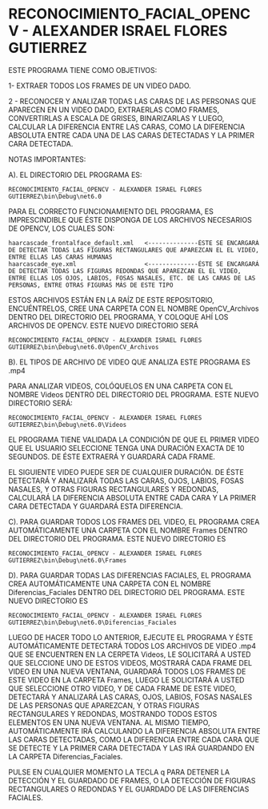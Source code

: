 # RECONOCIMIENTO_FACIAL_OPENCV - ALEXANDER ISRAEL FLORES GUTIERREZ

ESTE PROGRAMA TIENE COMO OBJETIVOS:

1- EXTRAER TODOS LOS FRAMES DE UN VIDEO DADO.

2 - RECONOCER Y ANALIZAR TODAS LAS CARAS DE LAS PERSONAS QUE APARECEN EN UN VIDEO DADO, EXTRAERLAS COMO FRAMES, CONVERTIRLAS A ESCALA DE GRISES, BINARIZARLAS Y LUEGO, CALCULAR LA DIFERENCIA ENTRE LAS CARAS,
    COMO LA DIFERENCIA ABSOLUTA ENTRE CADA UNA DE LAS CARAS DETECTADAS Y LA PRIMER CARA DETECTADA.

NOTAS IMPORTANTES:

A).   EL DIRECTORIO DEL PROGRAMA ES:
  
    RECONOCIMIENTO_FACIAL_OPENCV - ALEXANDER ISRAEL FLORES GUTIERREZ\bin\Debug\net6.0

  PARA EL CORRECTO FUNCIONAMIENTO DEL PROGRAMA, ES IMPRESCINDIBLE QUE ÉSTE DISPONGA DE LOS ARCHIVOS NECESARIOS DE OPENCV, LOS CUALES SON:

    haarcascade_frontalface_default.xml   <--------------ÉSTE SE ENCARGARÁ DE DETECTAR TODAS LAS FIGURAS RECTANGULARES QUE APAREZCAN EL EL VIDEO, ENTRE ELLAS LAS CARAS HUMANAS
    haarcascade_eye.xml                   <--------------ÉSTE SE ENCARGARÁ DE DETECTAR TODAS LAS FIGURAS REDONDAS QUE APAREZCAN EL EL VIDEO, ENTRE ELLAS LOS OJOS, LABIOS, FOSAS NASALES, ETC. DE LAS CARAS DE LAS PERSONAS, ENTRE OTRAS FIGURAS MÁS DE ESTE TIPO

  ESTOS ARCHIVOS ESTÁN EN LA RAÍZ DE ESTE REPOSITORIO, ENCUÉNTRELOS, CREE UNA CARPETA CON EL NOMBRE OpenCV_Archivos DENTRO DEL DIRECTORIO DEL PROGRAMA, Y COLOQUE AHÍ LOS ARCHIVOS DE OPENCV. ESTE NUEVO DIRECTORIO SERÁ

    RECONOCIMIENTO_FACIAL_OPENCV - ALEXANDER ISRAEL FLORES GUTIERREZ\bin\Debug\net6.0\OpenCV_Archivos

B). EL TIPOS DE ARCHIVO DE VIDEO QUE ANALIZA ESTE PROGRAMA ES .mp4 

   PARA ANALIZAR VIDEOS, COLÓQUELOS EN UNA CARPETA CON EL NOMBRE Videos DENTRO DEL DIRECTORIO DEL PROGRAMA. ESTE NUEVO DIRECTORIO SERÁ:
  
    RECONOCIMIENTO_FACIAL_OPENCV - ALEXANDER ISRAEL FLORES GUTIERREZ\bin\Debug\net6.0\Videos

  EL PROGRAMA TIENE VALIDADA LA CONDICIÓN DE QUE EL PRIMER VIDEO QUE EL USUARIO SELECCIONE TENGA UNA DURACIÓN EXACTA DE 10 SEGUNDOS. DE ÉSTE EXTRAERÁ Y GUARDARÁ CADA FRAME.
  
  EL SIGUIENTE VIDEO PUEDE SER DE CUALQUIER DURACIÓN. DE ÉSTE DETECTARÁ Y ANALIZARÁ TODAS LAS CARAS, OJOS, LABIOS, FOSAS NASALES, Y OTRAS FIGURAS RECTANGULARES Y REDONDAS, CALCULARÁ LA DIFERENCIA ABSOLUTA ENTRE CADA CARA Y LA PRIMER CARA DETECTADA Y GUARDARÁ
  ESTA DIFERENCIA.

C). PARA GUARDAR TODOS LOS FRAMES DEL VIDEO, EL PROGRAMA CREA AUTOMÁTICAMENTE UNA CARPETA CON EL NOMBRE Frames DENTRO DEL DIRECTORIO DEL PROGRAMA. ESTE NUEVO DIRECTORIO ES

    RECONOCIMIENTO_FACIAL_OPENCV - ALEXANDER ISRAEL FLORES GUTIERREZ\bin\Debug\net6.0\Frames

D). PARA GUARDAR TODAS LAS DIFERENCIAS FACIALES, EL PROGRAMA CREA AUTOMÁTICAMENTE UNA CARPETA CON EL NOMBRE Diferencias_Faciales DENTRO DEL DIRECTORIO DEL PROGRAMA. ESTE NUEVO DIRECTORIO ES

    RECONOCIMIENTO_FACIAL_OPENCV - ALEXANDER ISRAEL FLORES GUTIERREZ\bin\Debug\net6.0\Diferencias_Faciales
    

LUEGO DE HACER TODO LO ANTERIOR, EJECUTE EL PROGRAMA Y ÉSTE AUTOMÁTICAMENTE DETECTARÁ TODOS LOS ARCHIVOS DE VIDEO .mp4 QUE SE ENCUENTREN EN LA CERPETA Videos, LE SOLICITARÁ A USTED QUE SELCCIONE UNO DE ESTOS VIDEOS, MOSTRARÁ CADA FRAME DEL VIDEO
EN UNA NUEVA VENTANA, GUARDARÁ TODOS LOS FRAMES DE ESTE VIDEO EN LA CARPETA Frames, LUEGO LE SOLICITARÁ A USTED QUE SELECCIONE OTRO VIDEO, Y DE CADA FRAME DE ESTE VIDEO, DETECTARÁ Y ANALIZARÁ LAS CARAS, OJOS, LABIOS, FOSAS NASALES DE LAS PERSONAS
QUE APAREZCAN, Y OTRAS FIGURAS RECTANGULARES Y REDONDAS, MOSTRANDO TODOS ESTOS ELEMENTOS EN UNA NUEVA VENTANA. AL MISMO TIEMPO, AUTOMÁTICAMENTE IRÁ CALCULANDO LA DIFERENCIA ABSOLUTA ENTRE LAS CARAS DETECTADAS, COMO LA DIFERENCIA ENTRE CADA CARA
QUE SE DETECTE Y LA PRIMER CARA DETECTADA Y LAS IRÁ GUARDANDO EN LA CARPETA Diferencias_Faciales.

PULSE EN CUALQUIER MOMENTO LA TECLA q PARA DETENER LA DETECCIÓN Y EL GUARDADO DE FRAMES, O LA DETECCIÓN DE FIGURAS RECTANGULARES O REDONDAS Y EL GUARDADO DE LAS DIFERENCIAS FACIALES.
